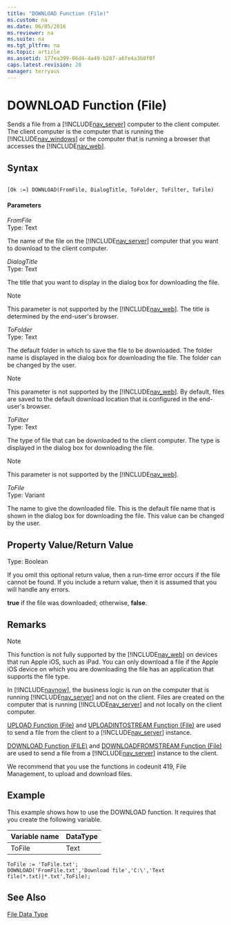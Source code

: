 ```yaml
---
title: "DOWNLOAD Function (File)"
ms.custom: na
ms.date: 06/05/2016
ms.reviewer: na
ms.suite: na
ms.tgt_pltfrm: na
ms.topic: article
ms.assetid: 177ea399-06d4-4a49-b287-a6fe4a3b8f8f
caps.latest.revision: 28
manager: terryaus
---
```

# DOWNLOAD Function (File)
Sends a file from a [!INCLUDE[nav_server](includes/nav_server_md.md)] computer to the client computer.  The client computer is the computer that is running the [!INCLUDE[nav_windows](includes/nav_windows_md.md)] or the computer that is running a browser that accesses the [!INCLUDE[nav_web](includes/nav_web_md.md)].  
  
## Syntax  
  
```  
  
[Ok :=] DOWNLOAD(FromFile, DialogTitle, ToFolder, ToFilter, ToFile)  
```  
  
#### Parameters  
 *FromFile*  
 Type: Text  
  
 The name of the file on the [!INCLUDE[nav_server](includes/nav_server_md.md)] computer that you want to download to the client computer.  
  
 *DialogTitle*  
 Type: Text  
  
 The title that you want to display in the dialog box for downloading the file.  
  
> [!NOTE]  
>  This parameter is not supported by the [!INCLUDE[nav_web](includes/nav_web_md.md)]. The title is determined by the end\-user's browser.  
  
 *ToFolder*  
 Type: Text  
  
 The default folder in which to save the file to be downloaded. The folder name is displayed in the dialog box for downloading the file. The folder can be changed by the user.  
  
> [!NOTE]  
>  This parameter is not supported by the [!INCLUDE[nav_web](includes/nav_web_md.md)]. By default, files are saved to the default download location that is configured in the end\-user's browser.  
  
 *ToFilter*  
 Type: Text  
  
 The type of file that can be downloaded to the client computer. The type is displayed in the dialog box for downloading the file.  
  
> [!NOTE]  
>  This parameter is not supported by the [!INCLUDE[nav_web](includes/nav_web_md.md)].  
  
 *ToFile*  
 Type: Variant  
  
 The name to give the downloaded file. This is the default file name that is shown in the dialog box for downloading the file. This value can be changed by the user.  
  
## Property Value\/Return Value  
 Type: Boolean  
  
 If you omit this optional return value, then a run\-time error occurs if the file cannot be found. If you include a return value, then it is assumed that you will handle any errors.  
  
 **true** if the file was downloaded; otherwise, **false**.  
  
## Remarks  
  
> [!NOTE]  
>  This function is not fully supported by the [!INCLUDE[nav_web](includes/nav_web_md.md)] on devices that run Apple iOS, such as iPad. You can only download a file if the Apple iOS device on which you are downloading the file has an application that supports the file type.  
  
 In [!INCLUDE[navnow](includes/navnow_md.md)], the business logic is run on the computer that is running [!INCLUDE[nav_server](includes/nav_server_md.md)] and not on the client. Files are created on the computer that is running [!INCLUDE[nav_server](includes/nav_server_md.md)] and not locally on the client computer.  
  
 [UPLOAD Function \(File\)](UPLOAD-Function--File-.md) and [UPLOADINTOSTREAM Function \(File\)](UPLOADINTOSTREAM-Function--File-.md) are used to send a file from the client to a [!INCLUDE[nav_server](includes/nav_server_md.md)] instance.  
  
 [DOWNLOAD Function \(FILE\)](DOWNLOAD-Function--File-.md) and [DOWNLOADFROMSTREAM Function \(File\)](DOWNLOADFROMSTREAM-Function--File-.md) are used to send a file from a [!INCLUDE[nav_server](includes/nav_server_md.md)] instance to the client.  
  
 We recommend that you use the functions in codeunit 419, File Management, to upload and download files.  
  
## Example  
 This example shows how to use the DOWNLOAD function. It requires that you create the following variable.  
  
|Variable name|DataType|  
|-------------------|--------------|  
|ToFile|Text|  
  
```  
ToFile := 'ToFile.txt';  
DOWNLOAD('FromFile.txt','Download file','C:\','Text file(*.txt)|*.txt',ToFile);  
```  
  
## See Also  
 [File Data Type](File-Data-Type.md)